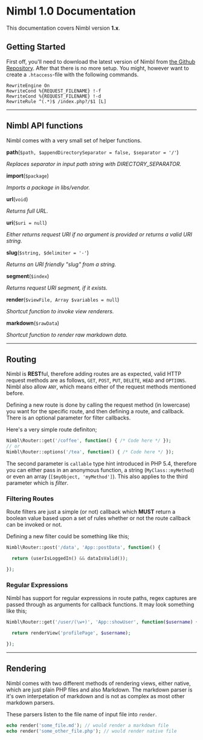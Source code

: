Nimbl 1.0 Documentation
=======================

This documentation covers Nimbl version __1.x__.


## Getting Started
First off, you'll need to download the latest version of Nimbl from [the Github Repository](https://github.com/CarbinCreative/Nimbl/). After that there is no more setup. You might, however want to create a `.htaccess`-file with the following commands.

```
RewriteEngine On
RewriteCond %{REQUEST_FILENAME} !-f
RewriteCond %{REQUEST_FILENAME} !-d
RewriteRule ^(.*)$ /index.php?/$1 [L]
```

***

## Nimbl API functions

Nimbl comes with a very small set of helper functions.

__path__(`$path, $appendDirectorySeparator = false, $separator = '/'`)

_Replaces separator in input path string with DIRECTORY_SEPARATOR._

__import__(`$package`)

_Imports a package in libs/vendor._

__url__(`void`)

_Returns full URL._

__uri__(`$uri = null`)

_Either returns request URI if no argument is provided or returns a valid URI string._

__slug__(`$string, $delimiter = '-'`)

_Returns an URI friendly "slug" from a string._

__segment__(`$index`)

_Returns request URI segment, if it exists._

__render__(`$viewFile, Array $variables = null`)

_Shortcut function to invoke view renderers._

__markdown__(`$rawData`)

_Shortcut function to render raw markdown data._


***

## Routing

Nimbl is **REST**ful, therefore adding routes are as expected, valid HTTP request methods are as follows, `GET`, `POST`, `PUT`, `DELETE`, `HEAD` and `OPTIONS`. Nimbl also allow `ANY`, which means either of the request methods mentioned before.

Defining a new route is done by calling the request method (in lowercase) you want for the specific route, and then defining a route, and callback. There is an optional parameter for filter callbacks.

Here's a very simple route definiton;

```php
Nimbl\Router::get('/coffee', function() { /* Code here */ });
// or
Nimbl\Router::options('/tea', function() { /* Code here */ });
```

The second parameter is `callable` type hint introduced in PHP 5.4, therefore you can either pass in an anonymous function, a string (`MyClass::myMethod`) or even an array (`[$myObject, 'myMethod']`). This also applies to the third parameter which is _filter_.

### Filtering Routes
Route filters are just a simple (or not) callback which **MUST** return a boolean value based upon a set of rules whether or not the route callback can be invoked or not.

Defining a new filter could be something like this;

```php
Nimbl\Router::post('/data', 'App::postData', function() {

  return (userIsLoggedIn() && dataIsValid());

});
```

### Regular Expressions

Nimbl has support for regular expressions in route paths, regex captures are passed through as arguments for callback functions.
It may look something like this;

```php
Nimbl\Router::get('/user/(\w+)', 'App::showUser', function($username) {

  return renderView('profilePage', $username);

});
```

* * *

## Rendering

Nimbl comes with two different methods of rendering views, either native, which are just plain PHP files and also Markdown. The markdown parser is it's own interpetation of markdown and is not as complex as most other markdown parsers.

These parsers listen to the file name of input file into `render`.

```php
echo render('some_file.md'); // would render a markdown file
echo render('some_other_file.php'); // would render native file
```